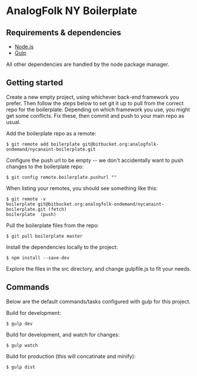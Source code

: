 # AnalogFolk NY Boilerplate

## Requirements & dependencies

* [Node.js](https://www.nodejs.org)
* [Gulp](https://github.com/gulpjs/gulp)

All other dependencies are handled by the node package manager.

## Getting started

Create a new empty project, using whichever back-end framework you prefer. Then follow the steps below to set git it up to pull from the correct repo for the boilerplate. Depending on which framework you use, you might get some conflicts. Fix these, then commit and push to your main repo as usual.

Add the boilerplate repo as a remote:
	
	$ git remote add boilerplate git@bitbucket.org:analogfolk-ondemand/nycanaint-boilerplate.git
	
Configure the push url to be empty -- we don't accidentally want to push changes to the boilerplate repo:

	$ git config remote.boilerplate.pushurl ""

When listing your remotes, you should see something like this:
	
	$ git remote -v
	boilerplate	git@bitbucket.org:analogfolk-ondemand/nycanaint-boilerplate.git (fetch)
	boilerplate	 (push)

Pull the boilerplate files from the repo:

	$ git pull boilerplate master

Install the dependencies locally to the project:

	$ npm install --save-dev

Explore the files in the src directory, and change gulpfile.js to fit your needs.

## Commands

Below are the default commands/tasks configured with gulp for this project.

Build for development:

	$ gulp dev

Build for development, and watch for changes:

	$ gulp watch

Build for production (this will concatinate and minify):

	$ gulp dist
